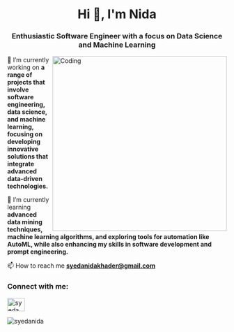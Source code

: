 <h1 align="center">Hi 👋, I'm Nida</h1>

<h3 align="center">Enthusiastic Software Engineer with a focus on Data Science and Machine Learning</h3>

<img align="right" alt="Coding" width="400" src="https://media.istockphoto.com/id/1333284937/vector/muslim-student-girl-with-laptop-studying-young-arab-woman-in-hijab.jpg?s=612x612&w=0&k=20&c=t-CK2Lo9bab2lfstiO2IiMydHGnpzLRIUvxeTGB1eh4=">

🔭 I’m currently working on **a range of projects that involve software engineering, data science, and machine learning, focusing on developing innovative solutions that integrate advanced data-driven technologies.**


🌱 I’m currently learning **advanced data mining techniques, machine learning algorithms, and exploring tools for automation like AutoML, while also enhancing my skills in software development and prompt engineering.**


📫 How to reach me **syedanidakhader@gmail.com**

<h3 align="left">Connect with me:</h3>

<p align="left">

<a href="https://linkedin.com/in/syeda nida khader" target="blank"><img align="center" src="https://raw.githubusercontent.com/rahuldkjain/github-profile-readme-generator/master/src/images/icons/Social/linked-in-alt.svg" alt="syeda nida khader" height="30" width="40" /></a>

</p>

<p><img align="left" src="https://github-readme-stats.vercel.app/api/top-langs?username=syedanida&show_icons=true&locale=en&layout=compact" alt="syedanida" /></p>

